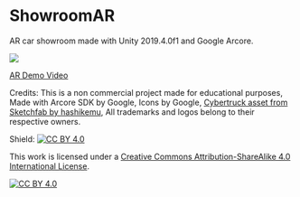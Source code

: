 # ShowroomAR
AR car showroom made with Unity 2019.4.0f1 and Google Arcore.

![](Media/gif1.gif)

[AR Demo Video](https://youtu.be/LhDH1aJ32G4)

Credits:
This is a non commercial project made for educational purposes,
Made with Arcore SDK by Google,
Icons by Google,
[Cybertruck asset from Sketchfab by hashikemu](https://sketchfab.com/3d-models/tesla-cybertruck-657e71b3e2ad468196668e9c9df708fb),
All trademarks and logos belong to their respective owners.

Shield: [![CC BY 4.0][cc-by-shield]][cc-by]

This work is licensed under a
[Creative Commons Attribution-ShareAlike 4.0 International License][cc-by].

[![CC BY 4.0][cc-by-image]][cc-by]

[cc-by]: http://creativecommons.org/licenses/by/4.0/
[cc-by-image]: https://i.creativecommons.org/l/by/4.0/88x31.png
[cc-by-shield]: https://img.shields.io/badge/License-CC%20BY%204.0-lightgrey.svg
